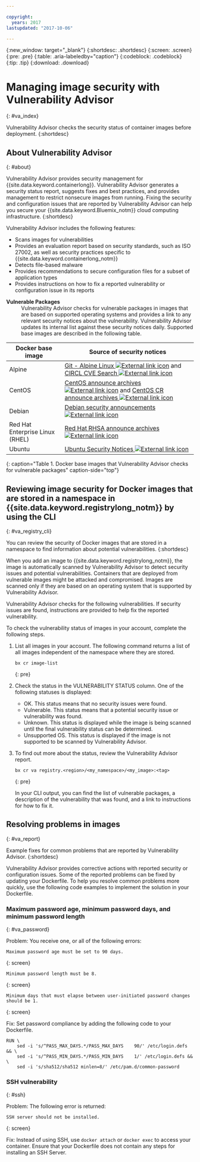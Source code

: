 ```yaml
---

copyright:
  years: 2017
lastupdated: "2017-10-06"

---
```


{:new_window: target="_blank"}
{:shortdesc: .shortdesc}
{:screen: .screen}
{:pre: .pre}
{:table: .aria-labeledby="caption"}
{:codeblock: .codeblock}
{:tip: .tip} 
{:download: .download}

# Managing image security with Vulnerability Advisor 
{: #va_index}

Vulnerability Advisor checks the security status of container images before deployment.
{:shortdesc}


## About Vulnerability Advisor 
{: #about}

Vulnerability Advisor provides security management for {{site.data.keyword.containerlong}}. Vulnerability Advisor generates a security status report, suggests fixes and best practices, and provides management to restrict nonsecure images from running. Fixing the security and configuration issues that are reported by Vulnerability Advisor can help you secure your {{site.data.keyword.Bluemix_notm}} cloud computing infrastructure.
{:shortdesc}

Vulnerability Advisor includes the following features:

-   Scans images for vulnerabilities
-   Provides an evaluation report based on security standards, such as ISO 27002, as well as security practices specific to {{site.data.keyword.containerlong_notm}}
-   Detects file-based malware
-   Provides recommendations to secure configuration files for a subset of application types
-   Provides instructions on how to fix a reported vulnerability or configuration issue in its reports

<dl>
  <dt><strong>Vulnerable Packages</strong></dt>
  <dd>Vulnerability Advisor checks for vulnerable packages in images that are based on supported operating systems and provides a link to any relevant security notices about the vulnerability. Vulnerability Advisor updates its internal list against these security notices daily. Supported base images are described in the following table.</dd>
</dl>

  |Docker base image|Source of security notices|
  |-----------------|--------------------------|
  |Alpine|[Git - Alpine Linux ![External link icon](../../icons/launch-glyph.svg "External link icon")](https://git.alpinelinux.org/) and [CIRCL CVE Search ![External link icon](../../icons/launch-glyph.svg "External link icon")](https://cve.circl.lu/)|
  |CentOS| [CentOS announce archives ![External link icon](../../icons/launch-glyph.svg "External link icon")](https://lists.centos.org/pipermail/centos-announce/) and [CentOS CR announce archives ![External link icon](../../icons/launch-glyph.svg "External link icon")](https://lists.centos.org/pipermail/centos-cr-announce/)|
  |Debian|[Debian security announcements ![External link icon](../../icons/launch-glyph.svg "External link icon")](https://lists.debian.org/debian-security-announce/)|
  |Red Hat Enterprise Linux (RHEL)|[Red Hat RHSA announce archives ![External link icon](../../icons/launch-glyph.svg "External link icon")](https://www.redhat.com/archives/rhsa-announce)|
  |Ubuntu|[Ubuntu Security Notices ![External link icon](../../icons/launch-glyph.svg "External link icon")](https://www.ubuntu.com/usn/)|
  {: caption="Table 1. Docker base images that Vulnerability Advisor checks for vulnerable packages" caption-side="top"}










## Reviewing image security for Docker images that are stored in a namespace in {{site.data.keyword.registrylong_notm}} by using the CLI 
{: #va_registry_cli}

You can review the security of Docker images that are stored in a namespace to find information about potential vulnerabilities.
{:shortdesc}

When you add an image to {{site.data.keyword.registrylong_notm}}, the image is automatically scanned by Vulnerability Advisor to detect security issues and potential vulnerabilities. Containers that are deployed from vulnerable images might be attacked and compromised. Images are scanned only if they are based on an operating system that is supported by Vulnerability Advisor.

Vulnerability Advisor checks for the following vulnerabilities. If security issues are found, instructions are provided to help fix the reported vulnerability.

To check the vulnerability status of images in your account, complete the following steps.

1.  List all images in your account. The following command returns a list of all images independent of the namespace where they are stored.

    ```
    bx cr image-list
    ```
    {: pre}

2.  Check the status in the VULNERABILITY STATUS column. One of the following statuses is displayed:
    -   OK. This status means that no security issues were found.
    -   Vulnerable. This status means that a potential security issue or vulnerability was found.
    -   Unknown. This status is displayed while the image is being scanned until the final vulnerability status can be determined.
    -   Unsupported OS. This status is displayed if the image is not supported to be scanned by Vulnerability Advisor.
4.  To find out more about the status, review the Vulnerability Advisor report.

    ```
    bx cr va registry.<region>/<my_namespace>/<my_image>:<tag>
    ```
    {: pre}

    In your CLI output, you can find the list of vulnerable packages, a description of the vulnerability that was found, and a link to instructions for how to fix it.


## Resolving problems in images 
{: #va_report}

Example fixes for common problems that are reported by Vulnerability Advisor.
{:shortdesc}

Vulnerability Advisor provides corrective actions with reported security or configuration issues. Some of the reported problems can be fixed by updating your Dockerfile. To help you resolve common problems more quickly, use the following code examples to implement the solution in your Dockerfile.

### Maximum password age, minimum password days, and minimum password length
{: #va_password}

Problem: You receive one, or all of the following errors:

```
Maximum password age must be set to 90 days.
```
{: screen}

```
Minimum password length must be 8.
```
{: screen}

```
Minimum days that must elapse between user-initiated password changes should be 1.
```
{: screen}

Fix: Set password compliance by adding the following code to your Dockerfile.

```
RUN \
    sed -i 's/^PASS_MAX_DAYS.*/PASS_MAX_DAYS    90/' /etc/login.defs && \
    sed -i 's/^PASS_MIN_DAYS.*/PASS_MIN_DAYS    1/' /etc/login.defs && \
    sed -i 's/sha512/sha512 minlen=8/' /etc/pam.d/common-password
```

### SSH vulnerability 
{: #ssh}

Problem: The following error is returned:

```
SSH server should not be installed.
```
{: screen}

Fix: Instead of using SSH, use `docker attach` or `docker exec` to access your container. Ensure that your Dockerfile does not contain any steps for installing an SSH Server.

